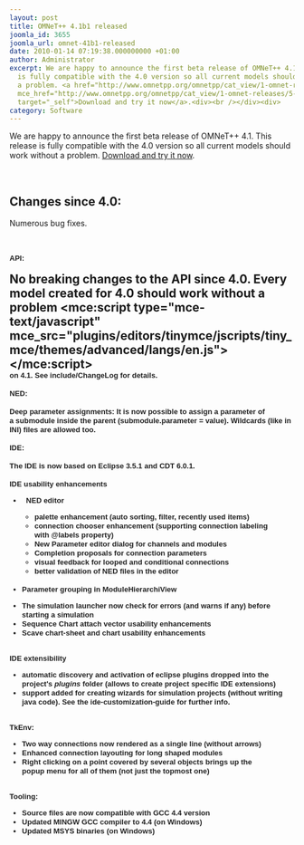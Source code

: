 ```yaml
---
layout: post
title: OMNeT++ 4.1b1 released
joomla_id: 3655
joomla_url: omnet-41b1-released
date: 2010-01-14 07:19:38.000000000 +01:00
author: Administrator
excerpt: We are happy to announce the first beta release of OMNeT++ 4.1. This release
  is fully compatible with the 4.0 version so all current models should work without
  a problem. <a href="http://www.omnetpp.org/omnetpp/cat_view/1-omnet-releases/5-test-versions"
  mce_href="http://www.omnetpp.org/omnetpp/cat_view/1-omnet-releases/5-test-versions"
  target="_self">Download and try it now</a>.<div><br /></div><div>
category: Software
---
```

We are happy to announce the first beta release of OMNeT++ 4.1. This release is fully compatible with the 4.0 version so all current models should work without a problem. <a href="http://www.omnetpp.org/omnetpp/cat_view/1-omnet-releases/5-test-versions" mce_href="http://www.omnetpp.org/omnetpp/cat_view/1-omnet-releases/5-test-versions" target="_self">Download and try it now</a>.<div><br /></div><div><h2>Changes since 4.0:</h2><div>Numerous bug fixes.</div></div><div><br /></div><h2><div style="font-family: Arial, Helvetica, sans-serif; color: rgb(34, 34, 34); font-size: 13px; line-height: 16px; " mce_style="font-family: Arial, Helvetica, sans-serif; color: #222222; font-size: 13px; line-height: 16px; ">API:</div><div style="font-family: Arial, Helvetica, sans-serif; color: rgb(34, 34, 34); font-size: 13px; line-height: 16px; " mce_style="font-family: Arial, Helvetica, sans-serif; color: #222222; font-size: 13px; line-height: 16px; "><br /></div><div>No breaking changes to the API since 4.0. Every model created for 4.0 should work without a problem&nbsp;<mce:script type="mce-text/javascript" mce_src="plugins/editors/tinymce/jscripts/tiny_mce/themes/advanced/langs/en.js"></mce:script></div><div style="font-family: Arial, Helvetica, sans-serif; color: rgb(34, 34, 34); font-size: 13px; line-height: 16px; " mce_style="font-family: Arial, Helvetica, sans-serif; color: #222222; font-size: 13px; line-height: 16px; ">on 4.1. See include/ChangeLog for details.</div><div style="font-family: Arial, Helvetica, sans-serif; color: rgb(34, 34, 34); font-size: 13px; line-height: 16px; " mce_style="font-family: Arial, Helvetica, sans-serif; color: #222222; font-size: 13px; line-height: 16px; "><br /></div><div style="font-family: Arial, Helvetica, sans-serif; color: rgb(34, 34, 34); font-size: 13px; line-height: 16px; " mce_style="font-family: Arial, Helvetica, sans-serif; color: #222222; font-size: 13px; line-height: 16px; ">NED:</div><div style="font-family: Arial, Helvetica, sans-serif; color: rgb(34, 34, 34); font-size: 13px; line-height: 16px; " mce_style="font-family: Arial, Helvetica, sans-serif; color: #222222; font-size: 13px; line-height: 16px; "><br /></div><div style="font-family: Arial, Helvetica, sans-serif; color: rgb(34, 34, 34); font-size: 13px; line-height: 16px; " mce_style="font-family: Arial, Helvetica, sans-serif; color: #222222; font-size: 13px; line-height: 16px; ">Deep parameter assignments: It is now possible to assign a parameter of a&nbsp;submodule inside the parent (submodule.parameter = value). Wildcards (like in INI)&nbsp;files are allowed too.</div><div style="font-family: Arial, Helvetica, sans-serif; color: rgb(34, 34, 34); font-size: 13px; line-height: 16px; " mce_style="font-family: Arial, Helvetica, sans-serif; color: #222222; font-size: 13px; line-height: 16px; "><br /></div><div style="font-family: Arial, Helvetica, sans-serif; color: rgb(34, 34, 34); font-size: 13px; line-height: 16px; " mce_style="font-family: Arial, Helvetica, sans-serif; color: #222222; font-size: 13px; line-height: 16px; ">IDE:</div><div style="font-family: Arial, Helvetica, sans-serif; color: rgb(34, 34, 34); font-size: 13px; line-height: 16px; " mce_style="font-family: Arial, Helvetica, sans-serif; color: #222222; font-size: 13px; line-height: 16px; "><br /></div><div style="font-family: Arial, Helvetica, sans-serif; color: rgb(34, 34, 34); font-size: 13px; line-height: 16px; " mce_style="font-family: Arial, Helvetica, sans-serif; color: #222222; font-size: 13px; line-height: 16px; ">The IDE is now based on Eclipse 3.5.1 and CDT 6.0.1.</div><div style="font-family: Arial, Helvetica, sans-serif; color: rgb(34, 34, 34); font-size: 13px; line-height: 16px; " mce_style="font-family: Arial, Helvetica, sans-serif; color: #222222; font-size: 13px; line-height: 16px; "><br /></div><div style="font-family: Arial, Helvetica, sans-serif; color: rgb(34, 34, 34); font-size: 13px; line-height: 16px; " mce_style="font-family: Arial, Helvetica, sans-serif; color: #222222; font-size: 13px; line-height: 16px; ">IDE usability enhancements</div><div style="font-family: Arial, Helvetica, sans-serif; color: rgb(34, 34, 34); font-size: 13px; line-height: 16px; " mce_style="font-family: Arial, Helvetica, sans-serif; color: #222222; font-size: 13px; line-height: 16px; "><ul><li><span class="Apple-style-span" style="line-height: 16px; " mce_style="line-height: 16px; ">&nbsp;&nbsp;NED editor&nbsp;</span></li><ul><li><span class="Apple-style-span" style="line-height: 16px; " mce_style="line-height: 16px; ">palette enhancement (auto sorting, filter, recently used items)</span></li><li><span class="Apple-style-span" style="line-height: 16px; " mce_style="line-height: 16px; ">connection chooser enhancement (supporting connection labeling with&nbsp;<b>@labels</b>&nbsp;property)</span></li><li><span class="Apple-style-span" style="line-height: 16px; " mce_style="line-height: 16px; ">New Parameter editor dialog for channels and modules</span></li><li><span class="Apple-style-span" style="line-height: 16px; " mce_style="line-height: 16px; ">Completion proposals for connection parameters</span></li><li><span class="Apple-style-span" style="line-height: 16px; " mce_style="line-height: 16px; ">visual feedback for looped and conditional connections</span></li><li><span class="Apple-style-span" style="line-height: 16px; " mce_style="line-height: 16px; ">better validation of NED files in the editor<br /><br /></span></li></ul><li><span class="Apple-style-span" style="line-height: 16px; " mce_style="line-height: 16px; ">Parameter grouping in ModuleHierarchiView</span></li></ul></div><div style="font-family: Arial, Helvetica, sans-serif; color: rgb(34, 34, 34); font-size: 13px; line-height: 16px; " mce_style="font-family: Arial, Helvetica, sans-serif; color: #222222; font-size: 13px; line-height: 16px; "><ul><li><span class="Apple-style-span" style="line-height: 16px; " mce_style="line-height: 16px; ">The simulation launcher now check for errors (and warns if any) before starting a simulation</span></li><li><span class="Apple-style-span" style="line-height: 16px; " mce_style="line-height: 16px; ">Sequence Chart attach vector usability enhancements</span></li><li><span class="Apple-style-span" style="line-height: 16px; " mce_style="line-height: 16px; ">Scave chart-sheet and chart usability enhancements</span></li></ul></div><div style="font-family: Arial, Helvetica, sans-serif; color: rgb(34, 34, 34); font-size: 13px; line-height: 16px; " mce_style="font-family: Arial, Helvetica, sans-serif; color: #222222; font-size: 13px; line-height: 16px; "><span class="Apple-style-span" mce_style="color: #333333; font-family: Tahoma, Helvetica, Arial, sans-serif; line-height: 15px; font-size: 12px; " style="color: rgb(51, 51, 51); font-family: Tahoma, Helvetica, Arial, sans-serif; line-height: 15px; font-size: 12px; "><div mce_style="font-family: Arial, Helvetica, sans-serif; color: #222222; font-size: 13px; line-height: 16px; " style="font-family: Arial, Helvetica, sans-serif; color: rgb(34, 34, 34); font-size: 13px; line-height: 16px; "><br /></div><div mce_style="font-family: Arial, Helvetica, sans-serif; color: #222222; font-size: 13px; line-height: 16px; " style="font-family: Arial, Helvetica, sans-serif; color: rgb(34, 34, 34); font-size: 13px; line-height: 16px; ">IDE extensibility</div><div mce_style="font-family: Arial, Helvetica, sans-serif; color: #222222; font-size: 13px; line-height: 16px; " style="font-family: Arial, Helvetica, sans-serif; color: rgb(34, 34, 34); font-size: 13px; line-height: 16px; "><ul><li><span class="Apple-style-span" style="line-height: 16px; " mce_style="line-height: 16px; ">automatic discovery and activation of eclipse plugins dropped into the project's&nbsp;<i>plugins&nbsp;</i>folder (allows to create project specific IDE extensions)</span></li><li><span class="Apple-style-span" style="line-height: 16px; " mce_style="line-height: 16px; ">support added for creating wizards for simulation projects (without writing java code). See the&nbsp;<b>ide-customization-guide</b>&nbsp;for further info.</span></li></ul></div><div mce_style="font-family: Arial, Helvetica, sans-serif; color: #222222; font-size: 13px; line-height: 16px; " style="font-family: Arial, Helvetica, sans-serif; color: rgb(34, 34, 34); font-size: 13px; line-height: 16px; "><br /></div></span></div><div style="font-family: Arial, Helvetica, sans-serif; color: rgb(34, 34, 34); font-size: 13px; line-height: 16px; " mce_style="font-family: Arial, Helvetica, sans-serif; color: #222222; font-size: 13px; line-height: 16px; ">TkEnv:</div><div style="font-family: Arial, Helvetica, sans-serif; color: rgb(34, 34, 34); font-size: 13px; line-height: 16px; " mce_style="font-family: Arial, Helvetica, sans-serif; color: #222222; font-size: 13px; line-height: 16px; "><ul><li><span class="Apple-style-span" style="line-height: 16px; " mce_style="line-height: 16px; ">Two way connections now rendered as a single line (without arrows)</span></li><li><span class="Apple-style-span" style="line-height: 16px; " mce_style="line-height: 16px; ">Enhanced connection layouting for long shaped modules</span></li><li><span class="Apple-style-span" style="line-height: 16px; " mce_style="line-height: 16px; ">Right clicking on a point covered by several objects brings up the popup&nbsp;menu for all of them (not just the topmost one)</span></li></ul></div><div style="font-family: Arial, Helvetica, sans-serif; color: rgb(34, 34, 34); font-size: 13px; line-height: 16px; " mce_style="font-family: Arial, Helvetica, sans-serif; color: #222222; font-size: 13px; line-height: 16px; "><br /></div><div style="font-family: Arial, Helvetica, sans-serif; color: rgb(34, 34, 34); font-size: 13px; line-height: 16px; " mce_style="font-family: Arial, Helvetica, sans-serif; color: #222222; font-size: 13px; line-height: 16px; ">Tooling:</div><div style="font-family: Arial, Helvetica, sans-serif; color: rgb(34, 34, 34); font-size: 13px; line-height: 16px; " mce_style="font-family: Arial, Helvetica, sans-serif; color: #222222; font-size: 13px; line-height: 16px; "><ul><li><span class="Apple-style-span" style="line-height: 16px; " mce_style="line-height: 16px; ">Source files are now compatible with GCC 4.4 version</span></li><li><span class="Apple-style-span" style="line-height: 16px; " mce_style="line-height: 16px; ">Updated MINGW GCC compiler to 4.4 (on Windows)</span></li><li><span class="Apple-style-span" style="line-height: 16px; " mce_style="line-height: 16px; ">Updated MSYS binaries (on Windows)</span></li></ul><div><br /></div></div></h2>
